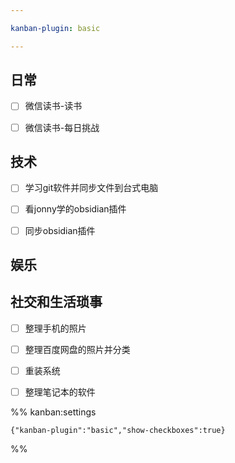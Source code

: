 ```yaml
---

kanban-plugin: basic

---
```


## 日常

- [ ] 微信读书-读书
- [ ] 微信读书-每日挑战


## 技术

- [ ] 学习git软件并同步文件到台式电脑
- [ ] 看jonny学的obsidian插件
- [ ] 同步obsidian插件


## 娱乐



## 社交和生活琐事

- [ ] 整理手机的照片
- [ ] 整理百度网盘的照片并分类
- [ ] 重装系统
- [ ] 整理笔记本的软件




%% kanban:settings
```
{"kanban-plugin":"basic","show-checkboxes":true}
```
%%
